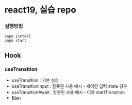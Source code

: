 # react19, 실습 repo

### 실행방법
```
pnpm install
pnpm start 
```

## Hook

### useTransition
- useTransition : 기본 실습
- useTransitionInput : 잘못된 사용 예시 - 제어된 입력 state 경우
- useTransitionAwait : 잘못된 사용 예시 - 이중 startTransition 
- [Blog](https://codingirl.tistory.com/entry/React-19-%ED%86%BA%EC%95%84%EB%B3%B4%EA%B8%B0-useTrasition)
